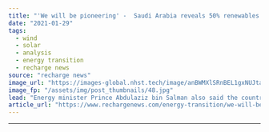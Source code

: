 ```yaml
---
title: "'We will be pioneering' -  Saudi Arabia reveals 50% renewables goal by 2030, but is that realistic?"
date: "2021-01-29"
tags: 
  - wind
  - solar
  - analysis
  - energy transition
  - recharge news
source: "recharge news"
image_url: "https://images-global.nhst.tech/image/anBWMXlSRnBEL1gxNUJtaWRKQlVNd2oxSlhxMFMxcDdrdVUvMGxzVjd6RT0=/nhst/binary/78639a4d8c627b5d32d192a4dfd4da75"
image_fp: "/assets/img/post_thumbnails/48.jpg"
lead: "Energy minister Prince Abdulaziz bin Salman also said the country was committed to achieving carbon neutrality, but did not set a date to achieve such a target"
article_url: "https://www.rechargenews.com/energy-transition/we-will-be-pioneering-saudi-arabia-reveals-50-renewables-goal-by-2030-but-is-that-realistic-/2-1-954094"
---
```


---
